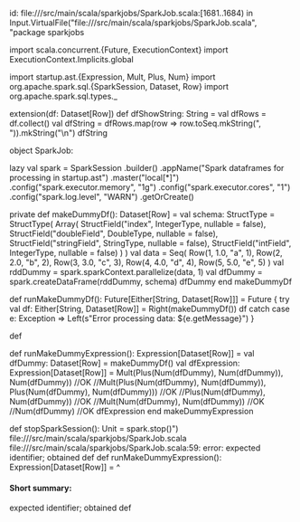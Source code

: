 id: file://<WORKSPACE>/src/main/scala/sparkjobs/SparkJob.scala:[1681..1684) in Input.VirtualFile("file://<WORKSPACE>/src/main/scala/sparkjobs/SparkJob.scala", "package sparkjobs

import scala.concurrent.{Future, ExecutionContext}
import ExecutionContext.Implicits.global

import startup.ast.{Expression, Mult, Plus, Num}
import org.apache.spark.sql.{SparkSession, Dataset, Row}
import org.apache.spark.sql.types._

extension(df: Dataset[Row])
  def dfShowString: String =
    val dfRows = df.collect()
    val dfString = dfRows.map(row => row.toSeq.mkString(", ")).mkString("\n")
    dfString

object SparkJob:

  lazy val spark = SparkSession
    .builder()
    .appName("Spark dataframes for processing in startup.ast")
    .master("local[*]")
    .config("spark.executor.memory", "1g")
    .config("spark.executor.cores", "1")
    .config("spark.log.level", "WARN")
    .getOrCreate()

  private def makeDummyDf(): Dataset[Row] =
    val schema: StructType = StructType(
      Array(
        StructField("index", IntegerType, nullable = false),
        StructField("doubleField", DoubleType, nullable = false),
        StructField("stringField", StringType, nullable = false),
        StructField("intField", IntegerType, nullable = false)
      )
    )
    val data = Seq(
      Row(1, 1.0, "a", 1),
      Row(2, 2.0, "b", 2),
      Row(3, 3.0, "c", 3),
      Row(4, 4.0, "d", 4),
      Row(5, 5.0, "e", 5)
    )
    val rddDummy = spark.sparkContext.parallelize(data, 1)
    val dfDummy = spark.createDataFrame(rddDummy, schema)
    dfDummy
  end makeDummyDf

  def runMakeDummyDf(): Future[Either[String, Dataset[Row]]] =
    Future {
      try
        val df: Either[String, Dataset[Row]] = Right(makeDummyDf())
        df
      catch
        case e: Exception => Left(s"Error processing data: ${e.getMessage}")
    }
  
  def
    
  def runMakeDummyExpression(): Expression[Dataset[Row]] =
    val dfDummy: Dataset[Row] = makeDummyDf()
    val dfExpression: Expression[Dataset[Row]] =
      Mult(Plus(Num(dfDummy), Num(dfDummy)), Num(dfDummy)) //OK
      //Mult(Plus(Num(dfDummy), Num(dfDummy)), Plus(Num(dfDummy), Num(dfDummy))) //OK
      //Plus(Num(dfDummy), Num(dfDummy)) //OK
      //Mult(Num(dfDummy), Num(dfDummy)) //OK
      //Num(dfDummy) //OK
    dfExpression
  end makeDummyExpression

  def stopSparkSession(): Unit =
    spark.stop()")
file://<WORKSPACE>/src/main/scala/sparkjobs/SparkJob.scala
file://<WORKSPACE>/src/main/scala/sparkjobs/SparkJob.scala:59: error: expected identifier; obtained def
  def runMakeDummyExpression(): Expression[Dataset[Row]] =
  ^
#### Short summary: 

expected identifier; obtained def
